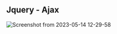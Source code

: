 ## Jquery - Ajax

![Screenshot from 2023-05-14 12-29-58](https://github.com/bgebes/weather-app.js/assets/72809874/a01688eb-d78d-4ff4-a6f9-345add027032)

